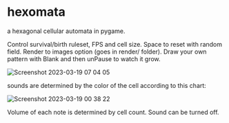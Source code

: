 # hexomata
a hexagonal cellular automata in pygame.

Control survival/birth ruleset, FPS and cell size. Space to reset with random field. Render to images option (goes in render/ folder). Draw your own pattern with Blank and then unPause to watch it grow.

![Screenshot 2023-03-19 07 04 05](https://user-images.githubusercontent.com/25610408/226171213-1efb7235-3131-4c5b-af61-99e0e90fe917.png)

sounds are determined by the color of the cell according to this chart:

![Screenshot 2023-03-19 00 38 22](https://user-images.githubusercontent.com/25610408/226171019-965e6bed-1014-469a-84f5-82fc04308dbd.png)

Volume of each note is determined by cell count. Sound can be turned off.
